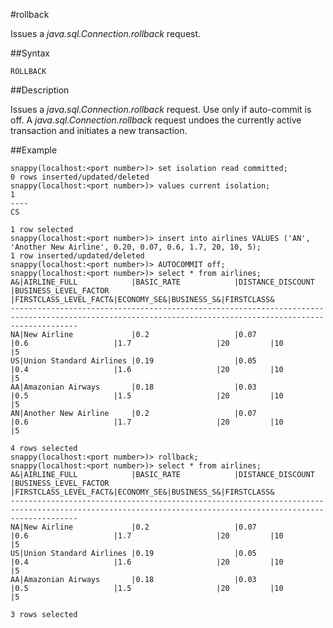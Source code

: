 #rollback

Issues a *java.sql.Connection.rollback* request.

##Syntax

``` pre
ROLLBACK 
```

<a id="rtoolsijcomref12297__section_897487E737AA4677847C3827C0C87793"></a>
##Description

Issues a *java.sql.Connection.rollback* request. Use only if auto-commit is off. A *java.sql.Connection.rollback* request undoes the currently active transaction and initiates a new transaction.

##Example

``` pre
snappy(localhost:<port number>)> set isolation read committed;
0 rows inserted/updated/deleted
snappy(localhost:<port number>)> values current isolation;
1
----
CS

1 row selected
snappy(localhost:<port number>)> insert into airlines VALUES ('AN', 'Another New Airline', 0.20, 0.07, 0.6, 1.7, 20, 10, 5);
1 row inserted/updated/deleted
snappy(localhost:<port number>)> AUTOCOMMIT off;
snappy(localhost:<port number>)> select * from airlines;
A&|AIRLINE_FULL            |BASIC_RATE            |DISTANCE_DISCOUNT     |BUSINESS_LEVEL_FACTOR |FIRSTCLASS_LEVEL_FACT&|ECONOMY_SE&|BUSINESS_S&|FIRSTCLASS&
-----------------------------------------------------------------------------------------------------------------------------------------------------------
NA|New Airline             |0.2                   |0.07                  |0.6                   |1.7                   |20         |10         |5
US|Union Standard Airlines |0.19                  |0.05                  |0.4                   |1.6                   |20         |10         |5
AA|Amazonian Airways       |0.18                  |0.03                  |0.5                   |1.5                   |20         |10         |5
AN|Another New Airline     |0.2                   |0.07                  |0.6                   |1.7                   |20         |10         |5

4 rows selected
snappy(localhost:<port number>)> rollback;
snappy(localhost:<port number>)> select * from airlines;
A&|AIRLINE_FULL            |BASIC_RATE            |DISTANCE_DISCOUNT     |BUSINESS_LEVEL_FACTOR |FIRSTCLASS_LEVEL_FACT&|ECONOMY_SE&|BUSINESS_S&|FIRSTCLASS&
-----------------------------------------------------------------------------------------------------------------------------------------------------------
NA|New Airline             |0.2                   |0.07                  |0.6                   |1.7                   |20         |10         |5
US|Union Standard Airlines |0.19                  |0.05                  |0.4                   |1.6                   |20         |10         |5
AA|Amazonian Airways       |0.18                  |0.03                  |0.5                   |1.5                   |20         |10         |5

3 rows selected
```


